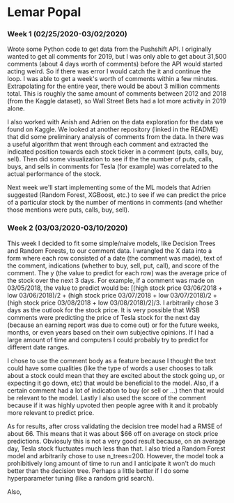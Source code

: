 # Lemar Popal

### Week 1 (02/25/2020-03/02/2020)
Wrote some Python code to get data from the Pushshift API. I originally wanted to get all comments for 2019, but I was only able to get about 31,500 comments (about 4 days worth of comments) before the API would started acting weird. So if there was error I would catch the it and continue the loop. I was able to get a week's worth of comments within a few minutes. Extrapolating for the entire year, there would be about 3 million comments total. This is roughly the same amount of comments between 2012 and 2018 (from the Kaggle dataset), so Wall Street Bets had a lot more activity in 2019 alone. 

I also worked with Anish and Adrien on the data exploration for the data we found on Kaggle. We looked at another repository (linked in the README) that did some preliminary analysis of comments from the data. In there was a useful algorithm that went through each comment and extracted the indicated position towards each stock ticker in a comment (puts, calls, buy, sell). Then did some visualization to see if the the number of puts, calls, buys, and sells in comments for Tesla (for example) was correlated to the actual performance of the stock. 

Next week we'll start implementing some of the ML models that Adrien suggested (Random Forest, XGBoost, etc.) to see if we can predict the price of a particular stock by the number of mentions in comments (and whether those mentions were puts, calls, buy, sell). 


### Week 2 (03/03/2020-03/10/2020)
This week I decided to fit some simple/naive models, like Decision Trees and Random Forests, to our comment data. I wrangled the X data into a form where each row consisted of a date (the comment was made), text of the comment, indications (whether to buy, sell, put, call), and score of the comment. The y (the value to predict for each row) was the average price of the stock over the next 3 days. For example, if a comment was made on 03/05/2018, the value to predict would be: [(high stock price 03/06/2018 + low 03/06/2018)/2 + (high stock price 03/07/2018 + low 03/07/2018)/2 + (high stock price 03/08/2018 + low 03/08/2018)/2]/3. I arbitrarily chose 3 days as the outlook for the stock price. It is very possible that WSB comments were predicting the price of Tesla stock for the next day (because an earning report was due to come out) or for the future weeks, months, or even years based on their own subjective opinions. If I had a large amount of time and computers I could probably try to predict for different date ranges. 

I chose to use the comment body as a feature because I thought the text  could have some qualities (like the type of words a user chooses to talk about a stock could mean that they are excited about the stock going up, or expecting it go down, etc) that would be beneficial to the model. Also, if a certain comment had a lot of indication to buy (or sell or ...) then that would be relevant to the model. Lastly I also used the score of the comment because if it was highly upvoted then people agree with it and it probably more relevant to predict price. 

As for results, after cross validating the decision tree model had a RMSE of about 66. This means that it was about $66 off on average on stock price predictions. Obviosuly this is not a very good result because, on an average day, Tesla stock fluctuates much less than that. I also tried a Random Forest model and arbitrarily chose to use n_trees=200. However, the model took a prohibitively long amount of time to run and I anticipate it won't do much better than the decision tree. Perhaps a little better if I do some hyperparameter tuning (like a random grid search). 

Also, 
